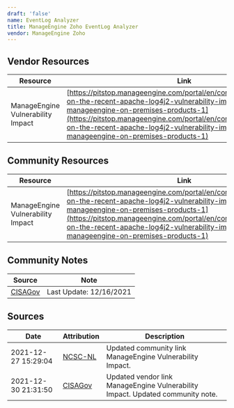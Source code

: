 ```yaml
---
draft: 'false'
name: EventLog Analyzer
title: ManageEngine Zoho EventLog Analyzer
vendor: ManageEngine Zoho
---
```


## Vendor Resources
| Resource | Link |
| --- | --- |
| ManageEngine Vulnerability Impact | [https://pitstop.manageengine.com/portal/en/community/topic/update-on-the-recent-apache-log4j2-vulnerability-impact-on-manageengine-on-premises-products-1](https://pitstop.manageengine.com/portal/en/community/topic/update-on-the-recent-apache-log4j2-vulnerability-impact-on-manageengine-on-premises-products-1) |

## Community Resources
| Resource | Link |
| --- | --- |
| ManageEngine Vulnerability Impact | [https://pitstop.manageengine.com/portal/en/community/topic/update-on-the-recent-apache-log4j2-vulnerability-impact-on-manageengine-on-premises-products-1](https://pitstop.manageengine.com/portal/en/community/topic/update-on-the-recent-apache-log4j2-vulnerability-impact-on-manageengine-on-premises-products-1) |

## Community Notes
| Source | Note |
| --- | --- |
| [CISAGov](https://raw.githubusercontent.com/cisagov/log4j-affected-db/develop/README.md) | Last Update: 12/16/2021 |

## Sources
| Date | Attribution | Description |
| --- | --- | --- |
| 2021-12-27 15:29:04 | [NCSC-NL](https://github.com/NCSC-NL/log4shell/blob/main/software/README.md) | Updated community link ManageEngine Vulnerability Impact.  |
| 2021-12-30 21:31:50 | [CISAGov](https://raw.githubusercontent.com/cisagov/log4j-affected-db/develop/README.md) | Updated vendor link ManageEngine Vulnerability Impact. Updated community note.  |
